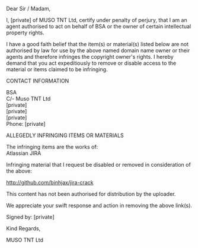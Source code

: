 Dear Sir / Madam,

I, [private] of MUSO TNT Ltd, certify under penalty of perjury, that I am an agent authorised to act on behalf of BSA or the owner of certain intellectual property rights.

I have a good faith belief that the item(s) or material(s) listed below are not authorised by law for use by the above named domain name owner or their agents and therefore infringes the copyright owner's rights. I hereby demand that you act expeditiously to remove or disable access to the material or items claimed to be infringing.

CONTACT INFORMATION

BSA  
C/- Muso TNT Ltd  
[private]  
[private]  
[private]  
Phone: [private]  

ALLEGEDLY INFRINGING ITEMS OR MATERIALS

The infringing items are the works of:  
Atlassian JIRA

Infringing material that I request be disabled or removed in consideration of the above:

http://github.com/binhjax/jira-crack


This content has not been authorised for distribution by the uploader.

We appreciate your swift response and action in removing the above link(s).

Signed by: [private]

Kind Regards,

MUSO TNT Ltd
